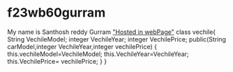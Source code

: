 # f23wb60gurram
My name is Santhosh reddy Gurram
["Hosted in webPage"](https://f23wb60gurram.onrender.com)
class vechile{ String VechileModel; integer VechileYear; integer VechilePrice; public(String carModel,integer VechileYear,integer vechilePrice) { this.vechileModel=VechileModel; this.VechileYear=VechileYear; this.VechilePrice= vechilePrice; } }
